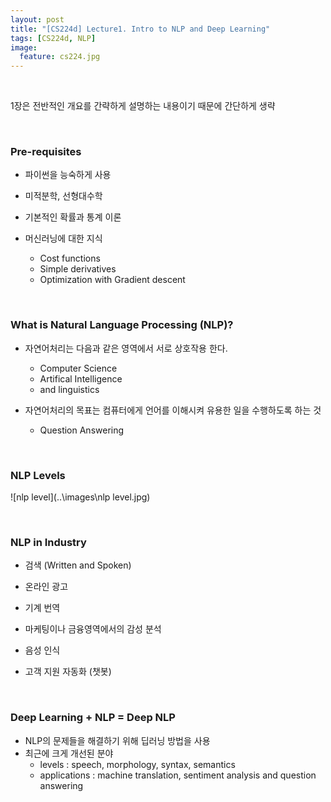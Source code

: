 ```yaml
---
layout: post
title: "[CS224d] Lecture1. Intro to NLP and Deep Learning"
tags: [CS224d, NLP]
image:
  feature: cs224.jpg
---
```


   ​

1장은 전반적인 개요를 간략하게 설명하는 내용이기 때문에 간단하게 생략

   ​

### Pre-requisites

-  파이썬을 능숙하게 사용
-  미적분학, 선형대수학
-  기본적인 확률과 통계 이론
-  머신러닝에 대한 지식
   -  Cost functions
   -  Simple derivatives
   -  Optimization with Gradient descent

   ​

### What is Natural Language Processing (NLP)?

- 자연어처리는 다음과 같은 영역에서 서로 상호작용 한다.
  - Computer Science
  - Artifical Intelligence
  - and linguistics
- 자연어처리의 목표는 컴퓨터에게 언어를 이해시켜 유용한 일을 수행하도록 하는 것
  - Question Answering


   ​

### NLP Levels

![nlp level](..\images\nlp level.jpg)


   ​

### NLP in Industry

- 검색 (Written and Spoken)
- 온라인 광고
- 기계 번역
- 마케팅이나 금융영역에서의 감성 분석
- 음성 인식
- 고객 지원 자동화 (챗봇)

   ​

### Deep Learning + NLP = Deep NLP

- NLP의 문제들을 해결하기 위해 딥러닝 방법을 사용
- 최근에 크게 개선된 분야
  - levels : speech, morphology, syntax, semantics
  - applications : machine translation, sentiment analysis and question answering